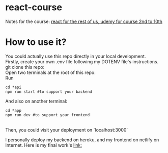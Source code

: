 # react-course

Notes for the course:
[react for the rest of us, udemy for course 2nd to 10th](https://www.udemy.com/share/102WQm3@x9BWMuSen5qCx3DvbfRWrx6E2gtaE3YWx5LM2GkEamWH-aMMqT8VHdEnB135C7gQ/)


# How to use it?
You could actually use this repo directly in your local development.<br>
Firstly, create your own .env file following my DOTENV file's instructions.<br>
git clone this repo:<br>
Open two terminals at the root of this repo: <br>
Run<br>
```
cd *api
npm run start #to support your backend
```
And also on another terminal:
```
cd *app
npm run dev #to support your frontend
```
<br>
Then, you could visit your deployment on `localhost:3000`<br>

I personally deploy my backend on heroku, and my frontend on netlify on Internet.
Here is my final work's [link:](https://clever-leavitt-59e3b1.netlify.app/)
